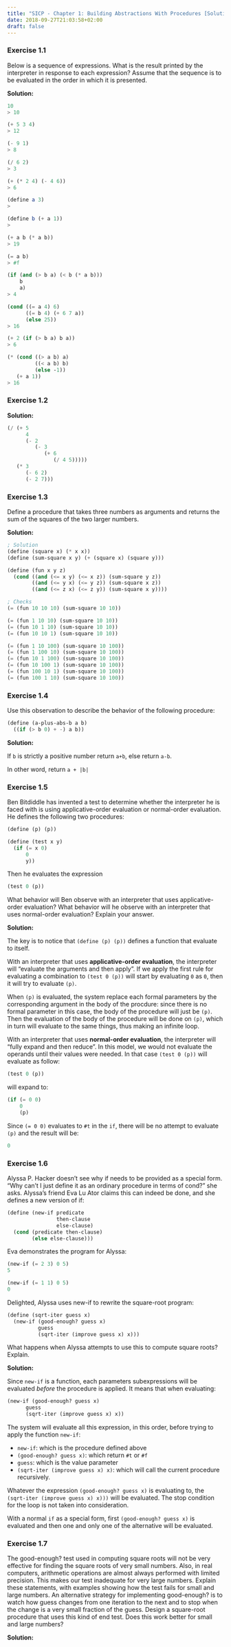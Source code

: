 ```yaml
---
title: "SICP - Chapter 1: Building Abstractions With Procedures [Solutions]"
date: 2018-09-27T21:03:58+02:00
draft: false
---
```


### Exercise 1.1

Below is a sequence of expressions. What is the result printed by the interpreter in response to each expression? Assume that the sequence is to be evaluated in the order in which it is presented.

**Solution:**

```scheme
10
> 10

(+ 5 3 4)
> 12

(- 9 1)
> 8

(/ 6 2)
> 3

(+ (* 2 4) (- 4 6))
> 6

(define a 3)
>

(define b (+ a 1))
>

(+ a b (* a b))
> 19

(= a b)
> #f

(if (and (> b a) (< b (* a b)))
    b
    a)
> 4

(cond ((= a 4) 6)
      ((= b 4) (+ 6 7 a))
      (else 25))
> 16

(+ 2 (if (> b a) b a))
> 6

(* (cond ((> a b) a)
         ((< a b) b)
         (else -1))
   (+ a 1))
> 16
```

### Exercise 1.2

**Solution:**

```scheme
(/ (+ 5
      4
      (- 2
         (- 3
            (+ 6
               (/ 4 5)))))
   (* 3
      (- 6 2)
      (- 2 7)))
```

### Exercise 1.3

Define a procedure that takes three numbers as arguments and returns the sum of the squares of the two larger numbers.

**Solution:**

```scheme
; Solution
(define (square x) (* x x))
(define (sum-square x y) (+ (square x) (square y)))

(define (fun x y z)
  (cond ((and (<= x y) (<= x z)) (sum-square y z))
        ((and (<= y x) (<= y z)) (sum-square x z))
        ((and (<= z x) (<= z y)) (sum-square x y))))

; Checks
(= (fun 10 10 10) (sum-square 10 10))

(= (fun 1 10 10) (sum-square 10 10))
(= (fun 10 1 10) (sum-square 10 10))
(= (fun 10 10 1) (sum-square 10 10))

(= (fun 1 10 100) (sum-square 10 100))
(= (fun 1 100 10) (sum-square 10 100))
(= (fun 10 1 100) (sum-square 10 100))
(= (fun 10 100 1) (sum-square 10 100))
(= (fun 100 10 1) (sum-square 10 100))
(= (fun 100 1 10) (sum-square 10 100))
```

### Exercise 1.4

Use this observation to describe the behavior of the following procedure:

```scheme
(define (a-plus-abs-b a b)
  ((if (> b 0) + -) a b))
```

**Solution:**

If `b` is strictly a positive number return `a+b`, else return `a-b`.

In other word, return `a + |b|`

### Exercise 1.5

Ben Bitdiddle has invented a test to determine whether the interpreter he is faced with is using applicative-order evaluation or normal-order evaluation. He defines the following two procedures:

```scheme
(define (p) (p))

(define (test x y)
  (if (= x 0)
      0
      y))
```

Then he evaluates the expression

```scheme
(test 0 (p))
```

What behavior will Ben observe with an interpreter that uses applicative-order evaluation? What behavior will he observe with an interpreter that uses normal-order evaluation? Explain your answer.

**Solution:**

The key is to notice that `(define (p) (p))` defines a function that evaluate to itself.

With an interpreter that uses **applicative-order evaluation**, the interpreter will “evaluate the arguments and then apply”. If we apply the first rule for evaluating a combination to `(test 0 (p))` will start by evaluating `0` as `0`, then it will try to evaluate `(p)`.

When `(p)` is evaluated, the system replace each formal parameters by the corresponding argument in the body of the procdure: since there is no formal parameter in this case, the body of the procedure will just be `(p)`. Then the evaluation of the body of the procedure will be done on `(p)`, which in turn will evaluate to the same things, thus making an infinite loop.

With an interpreter that uses **normal-order evaluation**, the interpreter will “fully expand and then reduce”. In this model, we would not evaluate the operands until their values were needed. In that case `(test 0 (p))` will evaluate as follow:

```scheme
(test 0 (p))
```

will expand to:

```scheme
(if (= 0 0)
    0
    (p)
```

Since `(= 0 0)` evaluates to `#t` in the `if`, there will be no attempt to evaluate `(p)` and the result will be:

```scheme
0
```

### Exercise 1.6

Alyssa P. Hacker doesn’t see why if needs to be provided as a special form. “Why can’t I just define it as an ordinary procedure in terms of cond?” she asks. Alyssa’s friend Eva Lu Ator claims this can indeed be done, and she defines a new version of if:

```scheme
(define (new-if predicate
                then-clause
                else-clause)
  (cond (predicate then-clause)
        (else else-clause)))
```

Eva demonstrates the program for Alyssa:

```scheme
(new-if (= 2 3) 0 5)
5

(new-if (= 1 1) 0 5)
0
```

Delighted, Alyssa uses new-if to rewrite the square-root program:

```scheme
(define (sqrt-iter guess x)
  (new-if (good-enough? guess x)
          guess
          (sqrt-iter (improve guess x) x)))
```

What happens when Alyssa attempts to use this to compute square roots? Explain.

**Solution:**

Since `new-if` is a function, each parameters subexpressions will be evaluated _before_ the procedure is applied. It means that when evaluating:

```scheme
(new-if (good-enough? guess x)
      guess
      (sqrt-iter (improve guess x) x))
```

The system will evaluate all this expression, in this order, before trying to apply the function `new-if`:

- `new-if`: which is the procedure defined above
- `(good-enough? guess x)`: which return `#t` or `#f`
- `guess`: which is the value parameter
- `(sqrt-iter (improve guess x) x)`: which will call the current procedure recursively.

Whatever the expression `(good-enough? guess x)` is evaluating to, the `(sqrt-iter (improve guess x) x)))` will be evaluated. The stop condition for the loop is not taken into consideration.

With a normal `if` as a special form, first `(good-enough? guess x)` is evaluated and then one and only one of the alternative will be evaluated.

### Exercise 1.7

The good-enough? test used in computing square roots will not be very effective for finding the square roots of very small numbers. Also, in real computers, arithmetic operations are almost always performed with limited precision. This makes our test inadequate for very large numbers. Explain these statements, with examples showing how the test fails for small and large numbers. An alternative strategy for implementing good-enough? is to watch how guess changes from one iteration to the next and to stop when the change is a very small fraction of the guess. Design a square-root procedure that uses this kind of end test. Does this work better for small and large numbers?

**Solution:**

